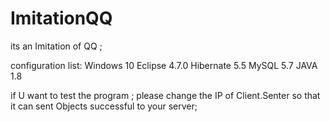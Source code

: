# ImitationQQ 
its an Imitation of QQ ;

configuration list:
    Windows 10 
    Eclipse 4.7.0 
    Hibernate 5.5 
    MySQL 5.7
    JAVA 1.8

if U want to test the program ; please change the IP of Client.Senter so that it can sent Objects successful to your server;
